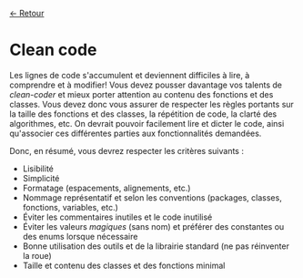 [← Retour](../README.md)

# Clean code

Les lignes de code s'accumulent et deviennent difficiles à lire, à comprendre et à 
modifier! Vous devez pousser davantage vos talents de *clean-coder* et mieux porter 
attention au contenu des fonctions et des classes. Vous devez donc vous assurer de 
respecter les règles portants sur la taille des fonctions et des classes, la répétition 
de code, la clarté des algorithmes, etc. On devrait pouvoir facilement lire et dicter 
le code, ainsi qu'associer ces différentes parties aux fonctionnalités demandées.

Donc, en résumé, vous devrez respecter les critères suivants :

- Lisibilité
- Simplicité
- Formatage (espacements, alignements, etc.)
- Nommage représentatif et selon les conventions (packages, classes, fonctions, variables, etc.)
- Éviter les commentaires inutiles et le code inutilisé
- Éviter les valeurs *magiques* (sans nom) et préférer des constantes ou des enums lorsque nécessaire
- Bonne utilisation des outils et de la librairie standard (ne pas réinventer la roue)
- Taille et contenu des classes et des fonctions minimal
